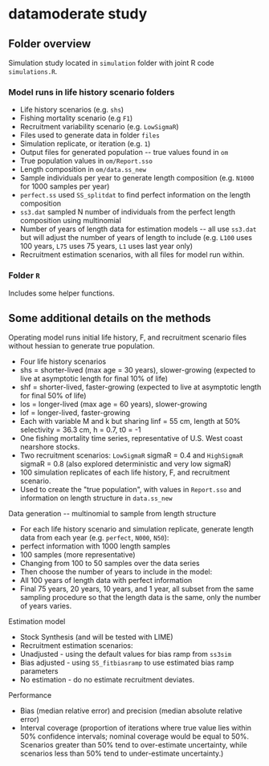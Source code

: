 # datamoderate study

## Folder overview
Simulation study located in `simulation` folder with joint R code `simulations.R`.

### Model runs in life history scenario folders
* Life history scenarios (e.g. `shs`)
* Fishing mortality scenario (e.g `F1`)
* Recruitment variability scenario (e.g. `LowSigmaR`)
* Files used to generate data in folder `files`
* Simulation replicate, or iteration (e.g. `1`)
* Output files for generated population -- true values found in `om`
 * True population values in `om/Report.sso`
 * Length composition in `om/data.ss_new`
* Sample individuals per year to generate length composition (e.g. `N1000` for 1000 samples per year)
 * `perfect.ss` used `SS_splitdat` to find perfect information on the length composition
 * `ss3.dat` sampled N number of individuals from the perfect length composition using multinomial
 * Number of years of length data for estimation models -- all use `ss3.dat` but will adjust the number of years of length to include (e.g. `L100` uses 100 years, `L75` uses 75 years, `L1` uses last year only)
* Recruitment estimation scenarios, with all files for model run within. 

### Folder `R`
Includes some helper functions.

## Some additional details on the methods
Operating model runs initial life history, F, and recruitment scenario files without hessian to generate true population.
* Four life history scenarios
 * shs = shorter-lived (max age = 30 years), slower-growing (expected to live at asymptotic length for final 10% of life)
 * shf = shorter-lived, faster-growing (expected to live at asymptotic length for final 50% of life)
 * los = longer-lived (max age = 60 years), slower-growing
 * lof = longer-lived, faster-growing
 * Each with variable M and k but sharing linf = 55 cm, length at 50% selectivity = 36.3 cm, h = 0.7, t0 = -1
* One fishing mortality time series, representative of U.S. West coast nearshore stocks. 
* Two recruitment scenarios: `LowSigmaR` sigmaR = 0.4 and `HighSigmaR` sigmaR = 0.8 (also explored deterministic and very low sigmaR)
* 100 simulation replicates of each life history, F, and recruitment scenario.
* Used to create the "true population", with values in `Report.sso` and information on length structure in `data.ss_new`

Data generation -- multinomial to sample from length structure 
* For each life history scenario and simulation replicate, generate length data from each year (e.g. `perfect`, `N000`, `N50`):
 * perfect information with 1000 length samples
 * 100 samples (more representative)
 * Changing from 100 to 50 samples over the data series
* Then choose the number of years to include in the model:
 * All 100 years of length data with perfect information
 * Final 75 years, 20 years, 10 years, and 1 year, all subset from the same sampling procedure so that the length data is the same, only the number of years varies.

Estimation model
* Stock Synthesis (and will be tested with LIME)
* Recruitment estimation scenarios:
 * Unadjusted - using the default values for bias ramp from `ss3sim`
 * Bias adjusted - using `SS_fitbiasramp` to use estimated bias ramp parameters
 * No estimation - do no estimate recruitment deviates.

Performance
* Bias (median relative error) and precision (median absolute relative error)
* Interval coverage (proportion of iterations where true value lies within 50% confidence intervals;  nominal coverage would be equal to 50%. Scenarios greater than 50% tend to over-estimate uncertainty, while scenarios less than 50% tend to under-estimate uncertainty.)
 
